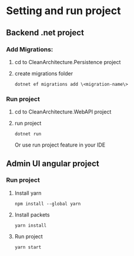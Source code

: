 # Setting and run project

## Backend .net project

### Add Migrations:

1. cd to CleanArchitecture.Persistence project
2. create migrations folder

   ```
   dotnet ef migrations add \<migration-name\>
   ```

### Run project

1. cd to CleanArchitecture.WebAPI project
2. run project

   ```
   dotnet run
   ```

   Or use run project feature in your IDE

## Admin UI angular project

### Run project

1. Install yarn

   ```
   npm install --global yarn

   ```

2. Install packets

   ```
   yarn install
   ```

3. Run project

   ```
   yarn start
   ```
